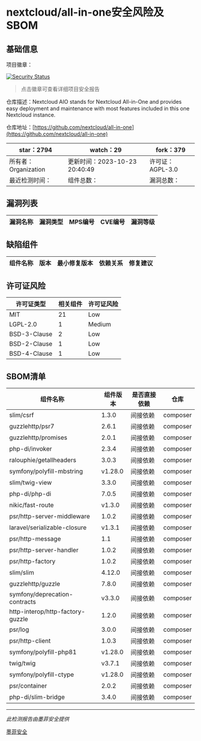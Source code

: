 # nextcloud/all-in-one安全风险及SBOM

## 基础信息

项目徽章：

[![Security Status](https://www.murphysec.com/platform3/v31/badge/1716527696099196928.svg)](https://www.murphysec.com/console/report/1691515638463221760/1716527696099196928)

> 点击徽章可查看详细项目安全报告

仓库描述：Nextcloud AIO stands for Nextcloud All-in-One and provides easy deployment and maintenance with most features included in this one Nextcloud instance.

仓库地址：[https://github.com/nextcloud/all-in-one](https://github.com/nextcloud/all-in-one)

| star：2794 | watch：29 | fork：379 |
| ----------- | -------------- | ------------ |
| 所有者：Organization | 更新时间：2023-10-23 20:40:49 | 许可证：AGPL-3.0 |
| 最近检测时间： | 组件总数： | 漏洞总数： |




## 漏洞列表

| 漏洞名称 | 漏洞类型 | MPS编号 | CVE编号 | 漏洞等级 |
| ------- | ------ | ------- | ------ | ----- |





## 缺陷组件

| 组件名称 | 版本 | 最小修复版本 | 依赖关系 | 修复建议 |
| -------- | ---- | ------------ | -------- | -------- |





## 许可证风险

| 许可证类型 | 相关组件 | 许可证风险 |
| ---------- | -------- | ---------- |
|MIT|21|Low|
|LGPL-2.0|1|Medium|
|BSD-3-Clause|2|Low|
|BSD-2-Clause|1|Low|
|BSD-4-Clause|1|Low|




## SBOM清单

| 组件名称 | 组件版本 | 是否直接依赖 | 仓库 |
| -------- | -------- | ------------ | ---- |
|slim/csrf|1.3.0|间接依赖|composer|
|guzzlehttp/psr7|2.6.1|间接依赖|composer|
|guzzlehttp/promises|2.0.1|间接依赖|composer|
|php-di/invoker|2.3.4|间接依赖|composer|
|ralouphie/getallheaders|3.0.3|间接依赖|composer|
|symfony/polyfill-mbstring|v1.28.0|间接依赖|composer|
|slim/twig-view|3.3.0|间接依赖|composer|
|php-di/php-di|7.0.5|间接依赖|composer|
|nikic/fast-route|v1.3.0|间接依赖|composer|
|psr/http-server-middleware|1.0.2|间接依赖|composer|
|laravel/serializable-closure|v1.3.1|间接依赖|composer|
|psr/http-message|1.1|间接依赖|composer|
|psr/http-server-handler|1.0.2|间接依赖|composer|
|psr/http-factory|1.0.2|间接依赖|composer|
|slim/slim|4.12.0|间接依赖|composer|
|guzzlehttp/guzzle|7.8.0|间接依赖|composer|
|symfony/deprecation-contracts|v3.3.0|间接依赖|composer|
|http-interop/http-factory-guzzle|1.2.0|间接依赖|composer|
|psr/log|3.0.0|间接依赖|composer|
|psr/http-client|1.0.3|间接依赖|composer|
|symfony/polyfill-php81|v1.28.0|间接依赖|composer|
|twig/twig|v3.7.1|间接依赖|composer|
|symfony/polyfill-ctype|v1.28.0|间接依赖|composer|
|psr/container|2.0.2|间接依赖|composer|
|php-di/slim-bridge|3.4.0|间接依赖|composer|


------

*此检测报告由墨菲安全提供*

[墨菲安全](www.murphysec.com)
